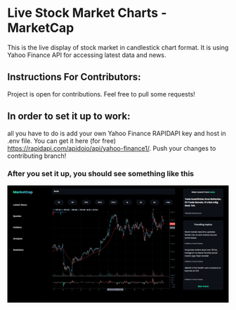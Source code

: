 # Live Stock Market Charts - MarketCap

This is the live display of stock market in candlestick chart format. 
It is using Yahoo Finance API for accessing latest data and news.
## Instructions For Contributors: 
Project is open for contributions. Feel free to pull some requests! 
## In order to set it up to work: 
all you have to do is add your own Yahoo Finance RAPIDAPI key and host in .env file. You can get it here (for free) https://rapidapi.com/apidojo/api/yahoo-finance1/. Push your changes to contributing branch!
### After you set it up, you should see something like this 
![image info](./pictures/Screenshot.png)
